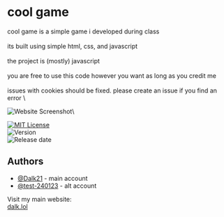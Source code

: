 
# cool game

cool game is a simple game i developed during class\
\
its built using simple html, css, and javascript\
\
the project is (mostly) javascript\
\
you are free to use this code however you want as long as you credit me\
\
issues with cookies should be fixed. please create an issue if you find an error
\

![Website Screenshot](https://cool-game.xyz/preview.png)\


[![MIT License](https://img.shields.io/badge/License-MIT-green.svg)](https://choosealicense.com/licenses/mit/)\
![Version](https://img.shields.io/badge/version-1.1.4-yellow.svg)\
![Release date](https://img.shields.io/badge/released%20on-27/09/2023-blue.svg)


## Authors

- [@Dalk21](https://www.github.com/Dalk21) - main account
- [@test-240123](https://www.github.com/test-240123) - alt account

Visit my main website:\
[dalk.lol](https://dalk.lol/)
